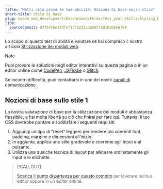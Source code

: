 ```yaml
---
title: "Metti alla prova le tue abilità: Nozioni di base sullo stile"
short-title: Stile di base
slug: Learn_web_development/Extensions/Forms/Test_your_skills/Styling_basics
l10n:
  sourceCommit: 93f54b6e1fdfef1375233abb265f101bd6866f99
---
```


Lo scopo di questo test di abilità è valutare se hai compreso il nostro articolo [Stilizzazione dei moduli web](/it/docs/Learn_web_development/Extensions/Forms/Styling_web_forms).

> [!NOTE]
> Puoi provare le soluzioni negli editor interattivi su questa pagina o in un editor online come [CodePen](https://codepen.io/), [JSFiddle](https://jsfiddle.net/) o [Glitch](https://glitch.com/).
>
> Se incontri difficoltà, puoi contattarci in uno dei nostri [canali di comunicazione](/it/docs/MDN/Community/Communication_channels).

## Nozioni di base sullo stile 1

La nostra valutazione di base per la stilizzazione dei moduli è abbastanza flessibile, e hai molta libertà su ciò che finirai per fare qui. Tuttavia, il tuo CSS dovrebbe puntare a soddisfare i seguenti requisiti:

1. Aggiungi un tipo di "reset" leggero per rendere più coerenti font, padding, margine e dimensioni all'inizio.
2. In aggiunta, applica uno stile gradevole e coerente agli input e al pulsante.
3. Utilizza una qualche tecnica di layout per allineare ordinatamente gli input e le etichette.

> [!CALLOUT]
>
> [Scarica il punto di partenza per questo compito](https://github.com/mdn/learning-area/blob/main/html/forms/tasks/styling-basics/styling-basics1-download.html) per lavorare nel tuo editor oppure in un editor online.
